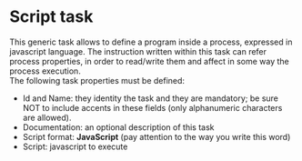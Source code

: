 # Script task

This generic task allows to define a program inside a process, expressed in javascript language. The instruction written within this task can refer process properties, in order to read/write them and affect in some way the process execution.  
The following task properties must be defined:

* Id and Name: they identity the task and they are mandatory; be sure NOT to include accents in these fields \(only alphanumeric characters are allowed\).
* Documentation: an optional description of this task
* Script format:  **JavaScript**  \(pay attention to the way you write this word\)
* Script: javascript to execute

